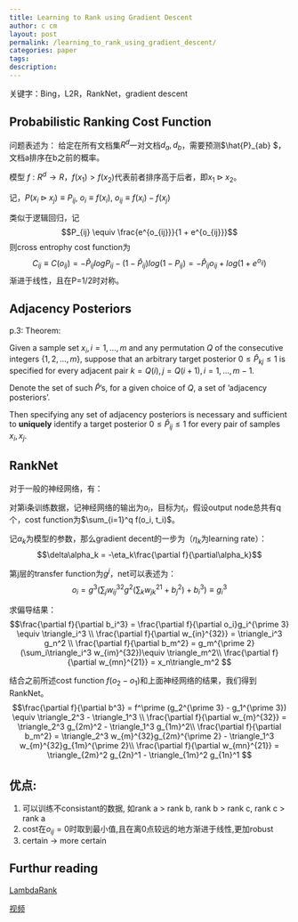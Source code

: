 ```yaml
---
title: Learning to Rank using Gradient Descent
author: c cm
layout: post
permalink: /learning_to_rank_using_gradient_descent/
categories: paper
tags:
description:
---
```


关键字：Bing，L2R，RankNet，gradient descent

## Probabilistic Ranking Cost Function
问题表述为：
给定在所有文档集$R^d$一对文档$d_a, d_b$，需要预测$\hat{P}_{ab} $，文档a排序在b之前的概率。

模型$\ f: R^d \to R$，$f(x_1) > f(x_2)$代表前者排序高于后者，即$x_1 \triangleright x_2$。

记，$P(x_i \triangleright x_j) \equiv P_{ij},\ o_i \equiv f(x_i),\ o_{ij} \equiv f(x_i) - f(x_j)$

类似于逻辑回归，记
$$P_{ij} \equiv \frac{e^{o_{ij}}}{1 + e^{o_{ij}}}$$则cross entrophy cost function为
$$C_{ij} \equiv C(o_{ij}) = - \hat{P}_{ij}logP_{ij} - (1 - \hat{P}_{ij})log(1-P_{ij}) = - \hat{P}_{ij}o_{ij} + log(1 + e^{o_{ij}}) $$
渐进于线性，且在P=1/2时对称。

## Adjacency Posteriors

p.3: Theorem: 

Given a sample set $x_i, i = 1, . . . , m$ and any permutation $Q$ of the consecutive integers $\{1, 2, . . . , m\}$, suppose that an arbitrary target posterior $0 ≤ \hat P_{kj} ≤ 1$ is specified for every adjacent pair $k = Q(i),j = Q(i+1), i = 1,...,m−1$.

Denote the set of such $\hat P$’s, for a given choice of $Q$, a set of ’adjacency posteriors’.

Then specifying any set of adjacency posteriors is necessary and sufficient to **uniquely** identify a target posterior $0 ≤ \hat P_{ij} ≤ 1$ for every pair of samples $x_i, x_j$. 

## RankNet

对于一般的神经网络，有：

对第i条训练数据，记神经网络的输出为$o_i$，目标为$t_i$，假设output node总共有q个，cost function为$\sum_{i=1}^q f(o_i, t_i)$。

记$\alpha_k$为模型的参数，那么gradient decent的一步为（$\eta_k$为learning rate）：
$$\delta\alpha_k = -\eta_k\frac{\partial f}{\partial\alpha_k}$$


第j层的transfer function为$g^j$，net可以表述为：
$$o_i = g^3(\sum_j w_{ij}^{32}g^2(\sum_k w_{jk}^{21} + b_j^2) + b_i^3) \equiv g_i^3$$

求偏导结果：
$$\frac{\partial f}{\partial b_i^3} = \frac{\partial f}{\partial o_i}g_i^{\prime 3} \equiv \triangle_i^3 \\
\frac{\partial f}{\partial w_{in}^{32}} = \triangle_i^3 g_n^2 \\
\frac{\partial f}{\partial b_m^2} = g_m^{\prime 2}(\sum_i\triangle_i^3 w_{im}^{32})\equiv \triangle_m^2\\
\frac{\partial f}{\partial w_{mn}^{21}} = x_n\triangle_m^2 
$$

结合之前所述cost function $f(o_2 - o_1)$和上面神经网络的结果，我们得到RankNet。
$$\frac{\partial f}{\partial b^3} = f^\prime (g_2^{\prime 3} - g_1^{\prime 3}) \equiv \triangle_2^3 - \triangle_1^3 \\
\frac{\partial f}{\partial w_{m}^{32}} = \triangle_2^3 g_{2m}^2 - \triangle_1^3 g_{1m}^2\\
\frac{\partial f}{\partial b_m^2} = \triangle_2^3 w_{m}^{32}g_{2m}^{\prime 2} - \triangle_1^3 w_{m}^{32}g_{1m}^{\prime 2}\\
\frac{\partial f}{\partial w_{mn}^{21}} = \triangle_{2m}^2 g_{2n}^1 - \triangle_{1m}^2 g_{1n}^1 
$$

## 优点:
1. 可以训练不consistant的数据, 如rank a > rank b, rank b > rank c, rank c > rank a
2. cost在$o_{ij} = 0$时取到最小值,且在离0点较远的地方渐进于线性,更加robust
3. certain -> more certain

## Furthur reading
[LambdaRank](http://iccm.cc/learning_to_rank_with_nonsmooth_cost_functions/)

[视频](http://videolectures.net/icml2015_burges_learning_to_rank/)
